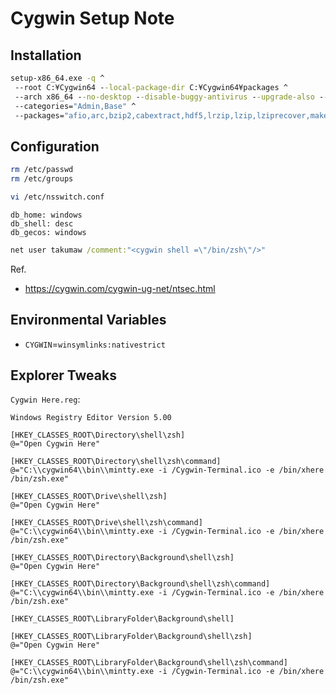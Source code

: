 Cygwin Setup Note
========================================================================

Installation
------------------------------------------------------------------------

```cmd
setup-x86_64.exe -q ^
 --root C:¥Cygwin64 --local-package-dir C:¥Cygwin64¥packages ^
 --arch x86_64 --no-desktop --disable-buggy-antivirus --upgrade-also --no-desktop ^
 --categories="Admin,Base" ^
 --packages="afio,arc,bzip2,cabextract,hdf5,lrzip,lzip,lziprecover,makeself,p7zip,par2,rsnapshot,sharutils,unzip,xz,zip,zziplib,mediainfo,postgresql,sqlite3,autobuild,autoconf,automake,check,clang,make,cppunit,ddd,doxygen,gcc-core,gcc-g++,gdb,git,git-svn,gperf,help2man,make,mercurial,nasm,openssl-devel,patch,patchutils,pkg-config,subversion,subversion-tools,texinfo,yasm,bvi,emacs,nano,vim,ImageMagick,gawk,llvm,python,ruby,corkscrew,curl,iperf,nc,nghttp2,openssh,ping,rsync,tftp,whois,bash-completions,chere,zsh,attr,expect,untex,convmv,ddrescue,screen,symlinks,time,tmux,w3m,wget,wput,xorg-server"
 ```
 
Configuration
------------------------------------------------------------------------
 
```bash
rm /etc/passwd
rm /etc/groups
```

```bash
vi /etc/nsswitch.conf
```

```
db_home: windows
db_shell: desc
db_gecos: windows
```

```cmd
net user takumaw /comment:"<cygwin shell =\"/bin/zsh\"/>"
```

Ref.

 * https://cygwin.com/cygwin-ug-net/ntsec.html
 
Environmental Variables
------------------------------------------------------------------------

 * `CYGWIN`=`winsymlinks:nativestrict`

Explorer Tweaks
------------------------------------------------------------------------

`Cygwin Here.reg`:

```
Windows Registry Editor Version 5.00

[HKEY_CLASSES_ROOT\Directory\shell\zsh]
@="Open Cygwin Here"

[HKEY_CLASSES_ROOT\Directory\shell\zsh\command]
@="C:\\cygwin64\\bin\\mintty.exe -i /Cygwin-Terminal.ico -e /bin/xhere /bin/zsh.exe"

[HKEY_CLASSES_ROOT\Drive\shell\zsh]
@="Open Cygwin Here"

[HKEY_CLASSES_ROOT\Drive\shell\zsh\command]
@="C:\\cygwin64\\bin\\mintty.exe -i /Cygwin-Terminal.ico -e /bin/xhere /bin/zsh.exe"

[HKEY_CLASSES_ROOT\Directory\Background\shell\zsh]
@="Open Cygwin Here"

[HKEY_CLASSES_ROOT\Directory\Background\shell\zsh\command]
@="C:\\cygwin64\\bin\\mintty.exe -i /Cygwin-Terminal.ico -e /bin/xhere /bin/zsh.exe"

[HKEY_CLASSES_ROOT\LibraryFolder\Background\shell]

[HKEY_CLASSES_ROOT\LibraryFolder\Background\shell\zsh]
@="Open Cygwin Here"

[HKEY_CLASSES_ROOT\LibraryFolder\Background\shell\zsh\command]
@="C:\\cygwin64\\bin\\mintty.exe -i /Cygwin-Terminal.ico -e /bin/xhere /bin/zsh.exe"
```
